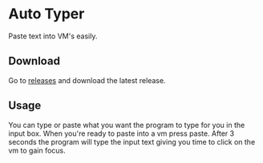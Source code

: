 # Auto Typer

Paste text into VM's easily.

## Download

Go to [releases](https://github.com/ius-csg/AutoPaster-java/releases) and download the latest release.

## Usage
You can type or paste what you want the program to type for you in the input box. When you're ready to paste into a vm press paste. After 3 seconds the program will type the input text giving you time to click on the vm to gain focus.

